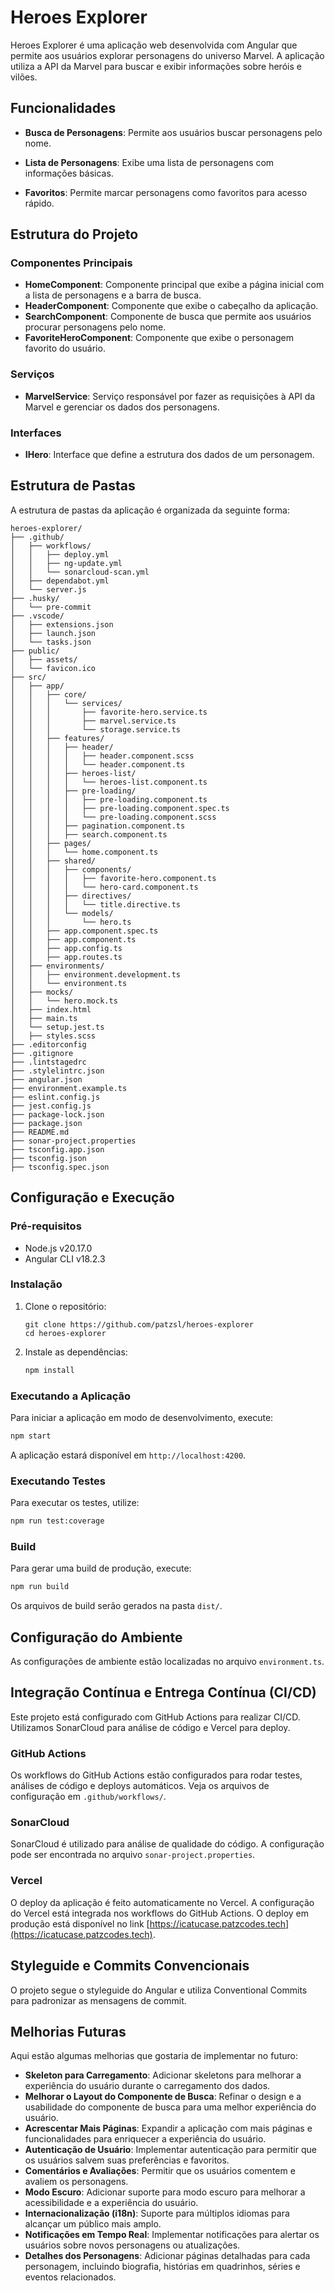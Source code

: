 # Heroes Explorer

Heroes Explorer é uma aplicação web desenvolvida com Angular que permite aos usuários explorar personagens do universo Marvel. A aplicação utiliza a API da Marvel para buscar e exibir informações sobre heróis e vilões.

## Funcionalidades

- **Busca de Personagens**: Permite aos usuários buscar personagens pelo nome.
- **Lista de Personagens**: Exibe uma lista de personagens com informações básicas.

- **Favoritos**: Permite marcar personagens como favoritos para acesso rápido.

## Estrutura do Projeto

### Componentes Principais

- **HomeComponent**: Componente principal que exibe a página inicial com a lista de personagens e a barra de busca.
- **HeaderComponent**: Componente que exibe o cabeçalho da aplicação.
- **SearchComponent**: Componente de busca que permite aos usuários procurar personagens pelo nome.
- **FavoriteHeroComponent**: Componente que exibe o personagem favorito do usuário.

### Serviços

- **MarvelService**: Serviço responsável por fazer as requisições à API da Marvel e gerenciar os dados dos personagens.

### Interfaces

- **IHero**: Interface que define a estrutura dos dados de um personagem.

## Estrutura de Pastas

A estrutura de pastas da aplicação é organizada da seguinte forma:

```
heroes-explorer/
├── .github/
│   ├── workflows/
│   │   ├── deploy.yml
│   │   ├── ng-update.yml
│   │   └── sonarcloud-scan.yml
│   ├── dependabot.yml
│   └── server.js
├── .husky/
│   └── pre-commit
├── .vscode/
│   ├── extensions.json
│   ├── launch.json
│   └── tasks.json
├── public/
│   ├── assets/
│   └── favicon.ico
├── src/
│   ├── app/
│   │   ├── core/
│   │   │   └── services/
│   │   │       ├── favorite-hero.service.ts
│   │   │       ├── marvel.service.ts
│   │   │       └── storage.service.ts
│   │   ├── features/
│   │   │   ├── header/
│   │   │   │   ├── header.component.scss
│   │   │   │   └── header.component.ts
│   │   │   ├── heroes-list/
│   │   │   │   └── heroes-list.component.ts
│   │   │   ├── pre-loading/
│   │   │   │   ├── pre-loading.component.ts
│   │   │   │   ├── pre-loading.component.spec.ts
│   │   │   │   └── pre-loading.component.scss
│   │   │   ├── pagination.component.ts
│   │   │   ├── search.component.ts
│   │   ├── pages/
│   │   │   └── home.component.ts
│   │   ├── shared/
│   │   │   ├── components/
│   │   │   │   ├── favorite-hero.component.ts
│   │   │   │   └── hero-card.component.ts
│   │   │   ├── directives/
│   │   │   │   └── title.directive.ts
│   │   │   └── models/
│   │   │       └── hero.ts
│   │   ├── app.component.spec.ts
│   │   ├── app.component.ts
│   │   ├── app.config.ts
│   │   ├── app.routes.ts
│   ├── environments/
│   │   ├── environment.development.ts
│   │   └── environment.ts
│   ├── mocks/
│   │   └── hero.mock.ts
│   ├── index.html
│   ├── main.ts
│   └── setup.jest.ts
│   ├── styles.scss
├── .editorconfig
├── .gitignore
├── .lintstagedrc
├── .stylelintrc.json
├── angular.json
├── environment.example.ts
├── eslint.config.js
├── jest.config.js
├── package-lock.json
├── package.json
├── README.md
├── sonar-project.properties
├── tsconfig.app.json
├── tsconfig.json
├── tsconfig.spec.json
```

## Configuração e Execução

### Pré-requisitos

- Node.js v20.17.0
- Angular CLI v18.2.3

### Instalação

1. Clone o repositório:

   ```
   git clone https://github.com/patzsl/heroes-explorer
   cd heroes-explorer
   ```

2. Instale as dependências:
   ```bash
   npm install
   ```

### Executando a Aplicação

Para iniciar a aplicação em modo de desenvolvimento, execute:

```bash
npm start
```

A aplicação estará disponível em `http://localhost:4200`.

### Executando Testes

Para executar os testes, utilize:

```bash
npm run test:coverage
```

### Build

Para gerar uma build de produção, execute:

```bash
npm run build
```

Os arquivos de build serão gerados na pasta `dist/`.

## Configuração do Ambiente

As configurações de ambiente estão localizadas no arquivo `environment.ts`.

## Integração Contínua e Entrega Contínua (CI/CD)

Este projeto está configurado com GitHub Actions para realizar CI/CD. Utilizamos SonarCloud para análise de código e Vercel para deploy.

### GitHub Actions

Os workflows do GitHub Actions estão configurados para rodar testes, análises de código e deploys automáticos. Veja os arquivos de configuração em `.github/workflows/`.

### SonarCloud

SonarCloud é utilizado para análise de qualidade do código. A configuração pode ser encontrada no arquivo `sonar-project.properties`.

### Vercel

O deploy da aplicação é feito automaticamente no Vercel. A configuração do Vercel está integrada nos workflows do GitHub Actions. O deploy em produção está disponível no link [https://icatucase.patzcodes.tech](https://icatucase.patzcodes.tech).

## Styleguide e Commits Convencionais

O projeto segue o styleguide do Angular e utiliza Conventional Commits para padronizar as mensagens de commit.

## Melhorias Futuras

Aqui estão algumas melhorias que gostaria de implementar no futuro:

- **Skeleton para Carregamento**: Adicionar skeletons para melhorar a experiência do usuário durante o carregamento dos dados.
- **Melhorar o Layout do Componente de Busca**: Refinar o design e a usabilidade do componente de busca para uma melhor experiência do usuário.
- **Acrescentar Mais Páginas**: Expandir a aplicação com mais páginas e funcionalidades para enriquecer a experiência do usuário.
- **Autenticação de Usuário**: Implementar autenticação para permitir que os usuários salvem suas preferências e favoritos.
- **Comentários e Avaliações**: Permitir que os usuários comentem e avaliem os personagens.
- **Modo Escuro**: Adicionar suporte para modo escuro para melhorar a acessibilidade e a experiência do usuário.
- **Internacionalização (i18n)**: Suporte para múltiplos idiomas para alcançar um público mais amplo.
- **Notificações em Tempo Real**: Implementar notificações para alertar os usuários sobre novos personagens ou atualizações.
- **Detalhes dos Personagens**: Adicionar páginas detalhadas para cada personagem, incluindo biografia, histórias em quadrinhos, séries e eventos relacionados.

